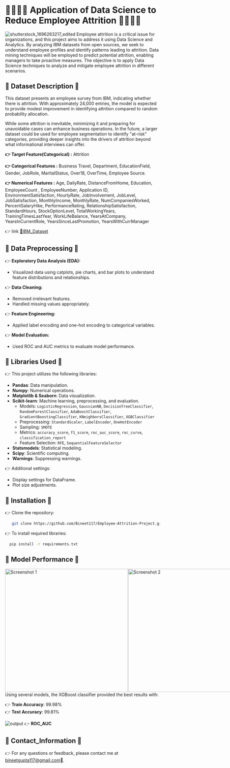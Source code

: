 # 👨‍💼👨‍💼 Application of Data Science to Reduce Employee Attrition 👨‍💼👨‍💼

![shutterstock_1696263217_edited](https://github.com/user-attachments/assets/71c6b958-801e-46dd-98c4-2f1b0a78ded1)
Employee attrition is a critical issue for organizations, and this project aims to address it using Data Science and Analytics. By analyzing IBM datasets from open sources, we seek to understand employee profiles and identify patterns leading to attrition. Data mining techniques will be employed to predict potential attrition, enabling managers to take proactive measures. The objective is to apply Data Science techniques to analyze and mitigate employee attrition in different scenarios.




## 🛑 Dataset Description 🛑

This dataset presents an employee survey from IBM, indicating whether there is attrition. With approximately 24,000 entries, the model is expected to provide modest improvement in identifying attrition compared to random probability allocation.

While some attrition is inevitable, minimizing it and preparing for unavoidable cases can enhance business operations. In the future, a larger dataset could be used for employee segmentation to identify "at-risk" categories, providing deeper insights into the drivers of attrition beyond what informational interviews can offer.

**👉 Target Feature(Categorical) :** Attrition

**👉 Categorical Features :** Business Travel, Department, EducationField, Gender, JobRole,  MaritalStatus, Over18,
                          OverTime, Employee Source.
                          
**👉 Numerical Features :** Age, DailyRate, DistanceFromHome, Education, EmployeeCount , EmployeeNumber, 
                        Application ID, EnvironmentSatisfaction, HourlyRate, JobInvolvement, JobLevel,
                        JobSatisfaction, MonthlyIncome, MonthlyRate, NumCompaniesWorked, PercentSalaryHike,
                        PerformanceRating, RelationshipSatisfaction, StandardHours, StockOptionLevel,
                        TotalWorkingYears, TrainingTimesLastYear, WorkLifeBalance, YearsAtCompany,
                        YearsInCurrentRole, YearsSinceLastPromotion, YearsWithCurrManager

👉 link  [ 🔗IBM_Dataset](https://www.kaggle.com/datasets/pavansubhasht/ibm-hr-analytics-attrition-dataset)
## 🛑 Data Preprocessing 🛑

👉 **Exploratory Data Analysis (EDA):**
   - Visualized data using catplots, pie charts, and bar plots to understand feature distributions and relationships.

👉 **Data Cleaning:**
   - Removed irrelevant features.
   - Handled missing values appropriately.

👉 **Feature Engineering:**
   - Applied label encoding and one-hot encoding to categorical variables.

👉 **Model Evaluation:**
   - Used ROC and AUC metrics to evaluate model performance.

## 🛑 Libraries Used 🛑

👉 This project utilizes the following libraries:

- **Pandas**: Data manipulation.
- **Numpy**: Numerical operations.
- **Matplotlib & Seaborn**: Data visualization.
- **Scikit-learn**: Machine learning, preprocessing, and evaluation.
  - Models: `LogisticRegression`, `GaussianNB`, `DecisionTreeClassifier`, `RandomForestClassifier`, `AdaBoostClassifier`, `GradientBoostingClassifier`, `KNeighborsClassifier`, `XGBClassifier`
  - Preprocessing: `StandardScaler`, `LabelEncoder`, `OneHotEncoder`
  - Sampling: `SMOTE`
  - Metrics: `accuracy_score`, `f1_score`, `roc_auc_score`, `roc_curve`, `classification_report`
  - Feature Selection: `RFE`, `SequentialFeatureSelector`
- **Statsmodels**: Statistical modeling.
- **Scipy**: Scientific computing.
- **Warnings**: Suppressing warnings.

👉 Additional settings:
- Display settings for DataFrame.
- Plot size adjustments.

## 🛑 Installation 🛑

👉 Clone the repository:

```bash
   git clone https://github.com/Bineet117/Employee-Attrition-Project.git
```

👉 To install required libraries:

```bash
  pip install -r requirements.txt
```
 

    
## 🛑 Model Performance 🛑

<div style="display:flex; justify-content:space-between;">
  <img src="https://github.com/user-attachments/assets/851175b0-0f63-4669-9efc-bdaeef8d0d8b" alt="Screenshot 1" width="400"/>
  <img src="https://github.com/user-attachments/assets/2fcf1cec-f936-4e61-b8b7-9586d1f1c4e1" alt="Screenshot 2" width="400"/>
</div>
Using several models, the XGBoost classifier provided the best results with:

👉 **Train Accuracy**: 99.98%    
👉 **Test Accuracy**: 99.81%

![output](https://github.com/user-attachments/assets/329fe168-1307-4f58-b7b5-3be6c9e98504)
👉 **ROC_AUC** 


## 🛑 Contact_Information 🛑
👉 For any questions or feedback, please contact me at bineetgupta117@gmail.com📧.
